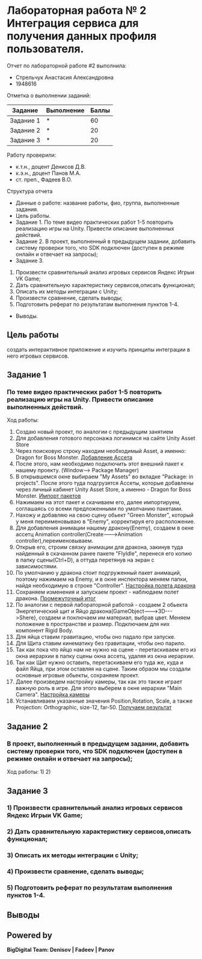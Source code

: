 # Лабораторная работа № 2 Интеграция сервиса для получения данных профиля пользователя.
Отчет по лабораторной работе #2 выполнила:
- Стрельчук Анастасия Александровна
- 1948616

Отметка о выполнении заданий:

| Задание | Выполнение | Баллы |
| ------ | ------ | ------ |
| Задание 1 | * | 60 |
| Задание 2 | * | 20 |
| Задание 3 | * | 20 |


Работу проверили:
- к.т.н., доцент Денисов Д.В.
- к.э.н., доцент Панов М.А.
- ст. преп., Фадеев В.О.

Структура отчета

- Данные о работе: название работы, фио, группа, выполненные задания.
- Цель работы.
- Задание 1.
По теме видео практических работ 1-5 повторить реализацию игры на Unity.
Привести описание выполненных действий.
- Задание 2.
В проект, выполненный в предыдущем задании, добавить систему проверки
того, что SDK подключен (доступен в режиме онлайн и отвечает на запросы);
- Задание 3.
 1) Произвести сравнительный анализ игровых сервисов Яндекс Игрыи VK Game;
 2) Дать сравнительную характеристику сервисов,описать функционал;
 3) Описать их методы интеграции с Unity;
 4) Произвести сравнение, сделать выводы;
 5) Подготовить реферат по результатам выполнения пунктов 1-4.
- Выводы.

## Цель работы
создать интерактивное приложение и изучить принципы интеграции в него игровых сервисов.

## Задание 1
### По теме видео практических работ 1-5 повторить реализацию игры на Unity. Привести описание выполненных действий.
Ход работы:
1) Создаю новый проект, по аналогии с предыдущим занятием
2) Для добавления готового персонажа логинимся на сайте Unity Asset Store
3) Через поисковую строку находим необходимый Asset, а именно: Dragon for Boss Monster. [Добавление Ассета](https://github.com/umi0193/DA-in-GameDev-lab2/blob/main/%D0%94%D0%BE%D0%B1%D0%B0%D0%B2%D0%BB%D0%B5%D0%BD%D0%B8%D0%B5%20%D0%90%D1%81%D1%81%D0%B5%D1%82%D0%B0.jpg)
4) После этого, нам необходимо подключить этот внешний пакет к нашему проекту. (Window--> Package Manager) 
5) В открывшемся окне выбираем "My Assets" во вкладке "Package: in projects". После этого туда подгрузятся Ассеты, которые добавлены через личный кабинет Unity Asset Store, а именно - Dragon for Boss Monster. [Импорт пакетов](https://github.com/umi0193/DA-in-GameDev-lab2/blob/main/%D0%98%D0%BC%D0%BF%D0%BE%D1%80%D1%82%20%D0%BF%D0%B0%D0%BA%D0%B5%D1%82%D0%BE%D0%B2.jpg)
6) Нажимаем на этот пакет и скачиваем его, далее импортируем, соглашаясь со всеми предложенными по умолчанию пакетами.
7) Нахожу и добавляю на свою сцену обьект "Green Monster", который у меня переименовываю в "Enemy", корректируя его расположение.
8) Для добавления анимации нашему дракону(Enemy), создаем в окне ассетц Animation controller(Create--->Animation controller),переименовываем.
9) Открыв его, строим связку анимации для дракона, закинув туда найденный в скачанном ранее пакете "FlyIdle", перенеся его копию в папку сцены(Ctrl+D), а оттуда перетянув на экран с зависимостями. 
10) По умолчанию у дракона стоит подгруженный пакет анимаций, поэтому нажимаем на Enemy, и в окне инспектора меняем папки, найдя необходимую в строке "Controller". [Настройка полета дракона](https://github.com/umi0193/DA-in-GameDev-lab2/blob/main/%D0%94%D0%BE%D0%B1%D0%B0%D0%B2%D0%BB%D0%B5%D0%BD%D0%B8%D0%B5%20%D0%BF%D0%BE%D0%BB%D0%B5%D1%82%D0%B0.jpg)
11) Сохраняем изменения и запускаем проект - наблюдаем полет дракона. [Промежуточный итог](https://github.com/umi0193/DA-in-GameDev-lab2/blob/main/%D0%9F%D0%B5%D1%80%D1%81%D0%BE%D0%BD%D0%B0%D0%B6%20%D1%81%20%D1%8F%D0%B9%D1%86%D0%BE%D0%BC.jpg)
12) По аналогии с первой лабораторной работой - создаем 2 обьекта Энергетический щит и Яйцо дракона(GameObject--->3D--->Shere), создаем и поключаем им материал, выбрав цвет. Меняем положение в пространстве и размер. Подключаем для них компонент Rigid Body.
13) Для яйца ставим гравитацию, чтобы оно падало при запуске.
14) Для Щита ставим кинематику без гравитации, чтобы оно парило. 
15) Так как пока что яйцо нам не нужно на сцене - перетаскиваем его из окна иерархии в папку сцены окна ассетц, удаляя из окна иерархии.
16) Так как Щит нужно оставить, перетаскиваем его туда же, куда и файл Яйца, при этом оставляя на сцене. Таким обраом мы создали основные игровые обьекты, сохраняем проект. 
17) Далее произведем настройку камеры, так как это также играет важную роль в игре. Для этого выберем в окне иерархии "Main Camera". [Настройка камеры](https://github.com/umi0193/DA-in-GameDev-lab2/blob/main/%D0%9D%D0%B0%D1%81%D1%82%D1%80%D0%BE%D0%B9%D0%BA%D0%B0%20%D0%BA%D0%B0%D0%BC%D0%B5%D1%80%D1%8B.jpg)
18) Устанавливаем указанные значения Position,Rotation, Scale, а также Projection: Orthographic, size-12, far-50. [Получаем результат](https://github.com/umi0193/DA-in-GameDev-lab2/blob/main/%D0%A0%D0%B5%D0%B7%D1%83%D0%BB%D1%8C%D1%82%D0%B0%D1%82%20%D0%BD%D0%B0%D1%81%D1%82%D1%80%D0%BE%D0%B9%D0%BA%D0%B8%20%D0%BA%D0%B0%D0%BC%D0%B5%D1%80%D1%8B.jpg)


## Задание 2
### В проект, выполненный в предыдущем задании, добавить систему проверки того, что SDK подключен (доступен в режиме онлайн и отвечает на запросы);

 Ход работы: 
 1) 
 2) 

 
## Задание 3
###  1) Произвести сравнительный анализ игровых сервисов Яндекс Игрыи VK Game;
###  2) Дать сравнительную характеристику сервисов,описать функционал;
###  3) Описать их методы интеграции с Unity;
###  4) Произвести сравнение, сделать выводы;
###  5) Подготовить реферат по результатам выполнения пунктов 1-4.
                   
 
## Выводы



## Powered by

**BigDigital Team: Denisov | Fadeev | Panov**
